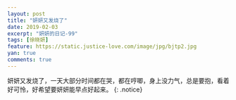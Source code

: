 ```yaml
---
layout: post
title: "妍妍又发烧了"
date: 2019-02-03
excerpt: "妍妍的日记-99"
tags: [徐晓妍]
feature: https://static.justice-love.com/image/jpg/bjtp2.jpg
yan: true
comments: true
---
```

妍妍又发烧了，一天大部分时间都在哭，都在哼唧，身上没力气，总是要抱，看着好可怜，好希望要妍妍能早点好起来。
{: .notice}
